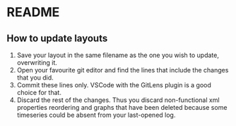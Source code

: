 # README

## How to update layouts

1. Save your layout in the same filename as the one you wish to update, overwriting it.
1. Open your favourite git editor and find the lines that include the changes that you did.
1. Commit these lines only. VSCode with the GitLens plugin is a good choice for that.
1. Discard the rest of the changes. Thus you discard non-functional xml properties reordering and graphs that have been deleted because some timeseries could be absent from your last-opened log.